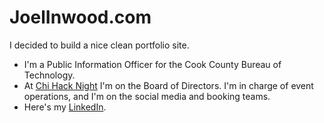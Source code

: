 # JoelInwood.com
I decided to build a nice clean portfolio site. 
* I'm a Public Information Officer for the Cook County Bureau of Technology.  
* At [Chi Hack Night](https://chihacknight.org) I'm on the Board of Directors. I'm in charge of event operations, and I'm on the social media and booking teams. 
* Here's my [LinkedIn](https://www.linkedin.com/in/joel-inwood-18645512/).
